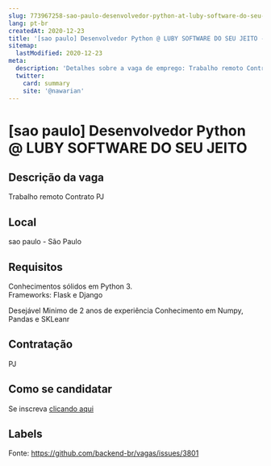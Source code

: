 ```yaml
---
slug: 773967258-sao-paulo-desenvolvedor-python-at-luby-software-do-seu-jeito
lang: pt-br
createdAt: 2020-12-23
title: '[sao paulo] Desenvolvedor Python @ LUBY SOFTWARE DO SEU JEITO - Vaga de Emprego'
sitemap:
  lastModified: 2020-12-23
meta:
  description: 'Detalhes sobre a vaga de emprego: Trabalho remoto Contrato PJ'
  twitter:
    card: summary
    site: '@nawarian'
---
```


# [sao paulo] Desenvolvedor Python @ LUBY SOFTWARE DO SEU JEITO

## Descrição da vaga

Trabalho remoto
Contrato PJ

## Local

sao paulo - São Paulo

## Requisitos

Conhecimentos sólidos em Python 3.  
Frameworks: Flask e Django

Desejável
Minimo de 2 anos de experiência
Conhecimento em Numpy, Pandas e SKLeanr

## Contratação

PJ

## Como se candidatar

Se inscreva [clicando aqui](https://www.pyjobs.com.br/job/1910)

## Labels



Fonte: https://github.com/backend-br/vagas/issues/3801